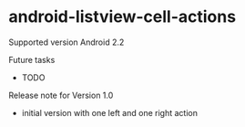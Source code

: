 android-listview-cell-actions
=============================

Supported version Android 2.2

Future tasks
- TODO

Release note for Version 1.0
- initial version with one left and one right action





